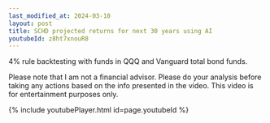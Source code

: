 ```yaml
---
last_modified_at: 2024-03-10
layout: post
title: SCHD projected returns for next 30 years using AI
youtubeId: z8ht7xnouR8
---
```


4% rule backtesting with funds in QQQ and Vanguard total bond funds.

Please note that I am not a financial advisor. Please do your analysis before taking any actions based on the info presented in the video. This video is for entertainment purposes only.

{% include youtubePlayer.html id=page.youtubeId %}


